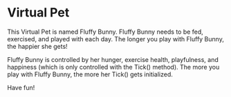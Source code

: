 # Virtual Pet


This Virtual Pet is named Fluffy Bunny. Fluffy Bunny needs to be fed, exercised, and played with each day.
The longer you play with Fluffy Bunny, the happier she gets!

Fluffy Bunny is controlled by her hunger, exercise health, playfulness, and happiness (which is only
controlled with the Tick() method). The more you play with Fluffy Bunny, the more her Tick() gets initialized.

Have fun!
